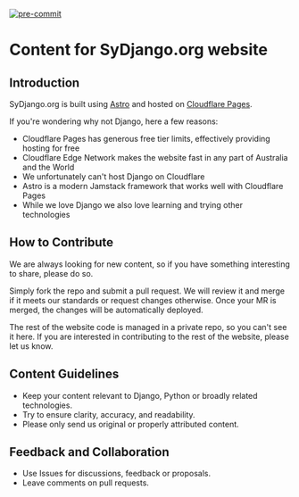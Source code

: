 [![pre-commit](https://github.com/sydjango-org/sydjango-content/actions/workflows/ci.yml/badge.svg?event=push)](https://github.com/sydjango-org/sydjango-content/actions/workflows/ci.yml)

# Content for SyDjango.org website

## Introduction

SyDjango.org is built using [Astro](https://astro.build/) and hosted on
[Cloudflare Pages](https://pages.cloudflare.com/).

If you're wondering why not Django, here a few reasons:

- Cloudflare Pages has generous free tier limits, effectively providing hosting for free
- Cloudflare Edge Network makes the website fast in any part of Australia and the World
- We unfortunately can't host Django on Cloudflare
- Astro is a modern Jamstack framework that works well with Cloudflare Pages
- While we love Django we also love learning and trying other technologies

## How to Contribute

We are always looking for new content, so if you have something interesting to share, please do so.

Simply fork the repo and submit a pull request. We will review it and merge if it meets our
standards or request changes otherwise. Once your MR is merged, the changes will be automatically
deployed.

The rest of the website code is managed in a private repo, so you can't see it here. If you are
interested in contributing to the rest of the website, please let us know.

## Content Guidelines

- Keep your content relevant to Django, Python or broadly related technologies.
- Try to ensure clarity, accuracy, and readability.
- Please only send us original or properly attributed content.

## Feedback and Collaboration

- Use Issues for discussions, feedback or proposals.
- Leave comments on pull requests.
